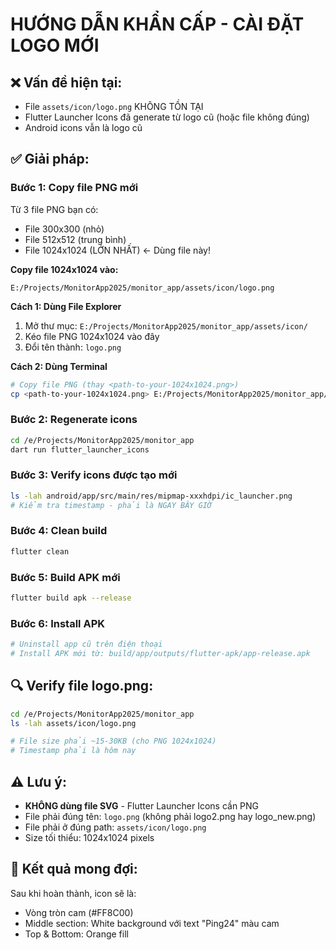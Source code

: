# HƯỚNG DẪN KHẨN CẤP - CÀI ĐẶT LOGO MỚI

## ❌ Vấn đề hiện tại:
- File `assets/icon/logo.png` KHÔNG TỒN TẠI
- Flutter Launcher Icons đã generate từ logo cũ (hoặc file không đúng)
- Android icons vẫn là logo cũ

## ✅ Giải pháp:

### Bước 1: Copy file PNG mới
Từ 3 file PNG bạn có:
- File 300x300 (nhỏ)
- File 512x512 (trung bình)
- File 1024x1024 (LỚN NHẤT) ← Dùng file này!

**Copy file 1024x1024 vào:**
```
E:/Projects/MonitorApp2025/monitor_app/assets/icon/logo.png
```

**Cách 1: Dùng File Explorer**
1. Mở thư mục: `E:/Projects/MonitorApp2025/monitor_app/assets/icon/`
2. Kéo file PNG 1024x1024 vào đây
3. Đổi tên thành: `logo.png`

**Cách 2: Dùng Terminal**
```bash
# Copy file PNG (thay <path-to-your-1024x1024.png>)
cp <path-to-your-1024x1024.png> E:/Projects/MonitorApp2025/monitor_app/assets/icon/logo.png
```

### Bước 2: Regenerate icons
```bash
cd /e/Projects/MonitorApp2025/monitor_app
dart run flutter_launcher_icons
```

### Bước 3: Verify icons được tạo mới
```bash
ls -lah android/app/src/main/res/mipmap-xxxhdpi/ic_launcher.png
# Kiểm tra timestamp - phải là NGAY BÂY GIỜ
```

### Bước 4: Clean build
```bash
flutter clean
```

### Bước 5: Build APK mới
```bash
flutter build apk --release
```

### Bước 6: Install APK
```bash
# Uninstall app cũ trên điện thoại
# Install APK mới từ: build/app/outputs/flutter-apk/app-release.apk
```

## 🔍 Verify file logo.png:
```bash
cd /e/Projects/MonitorApp2025/monitor_app
ls -lah assets/icon/logo.png

# File size phải ~15-30KB (cho PNG 1024x1024)
# Timestamp phải là hôm nay
```

## ⚠️ Lưu ý:
- **KHÔNG dùng file SVG** - Flutter Launcher Icons cần PNG
- File phải đúng tên: `logo.png` (không phải logo2.png hay logo_new.png)
- File phải ở đúng path: `assets/icon/logo.png`
- Size tối thiểu: 1024x1024 pixels

## 🎯 Kết quả mong đợi:
Sau khi hoàn thành, icon sẽ là:
- Vòng tròn cam (#FF8C00)
- Middle section: White background với text "Ping24" màu cam
- Top & Bottom: Orange fill

